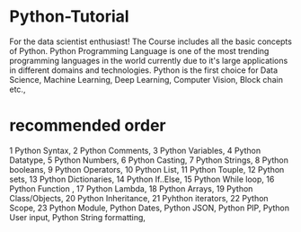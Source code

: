 # Python-Tutorial
For the data scientist enthusiast!
The Course includes all the basic concepts of Python. Python Programming Language is one of the most trending programming languages in the world currently due to it's large applications in different domains and technologies. Python is the first choice for Data Science, Machine Learning, Deep Learning, Computer Vision, Block chain etc.,
# recommended order 
1 Python Syntax,
2 Python Comments,
3 Python Variables,
4 Python Datatype,
5 Python Numbers,
6 Python Casting,
7 Python Strings,
8 Python booleans,
9 Python Operators,
10 Python List,
11 Python Touple,
12 Python sets,
13 Python Dictionaries,
14 Python If..Else,
15 Python While loop,
16 Python Function ,
17 Python Lambda,
18 Python Arrays,
19 Python Class/Objects,
20 Python Inheritance,
21 Pyhthon iterators,
22 Python Scope,
23 Python Module,
Python Dates,
Python JSON,
Python PIP,
Python User input,
Python String formatting,
